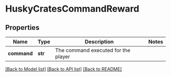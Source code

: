# HuskyCratesCommandReward

## Properties
Name | Type | Description | Notes
------------ | ------------- | ------------- | -------------
**command** | **str** | The command executed for the player | 

[[Back to Model list]](../README.md#documentation-for-models) [[Back to API list]](../README.md#documentation-for-api-endpoints) [[Back to README]](../README.md)


